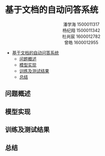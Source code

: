 # 基于文档的自动问答系统
<center>潘学海 1500011317<br>杨纪翔 1500011342<br>杜尚宸 1600012782<br>曾皓 1600012955</center>

<!-- @import "[TOC]" {cmd="toc" depthFrom=1 depthTo=6 orderedList=false} -->

<!-- code_chunk_output -->

* [基于文档的自动问答系统](#基于文档的自动问答系统)
	* [问题概述](#问题概述)
	* [模型实现](#模型实现)
	* [训练及测试结果](#训练及测试结果)
	* [总结](#总结)

<!-- /code_chunk_output -->
## 问题概述
## 模型实现
## 训练及测试结果
## 总结
